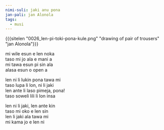 ```yaml
---
nimi-suli: jaki anu pona
jan-pali: jan Alonola
tags:
  - musi
---
```


{{{sitelen "0026_len-pi-toki-pona-kule.png" "drawing of pair of trousers" "jan Alonola"}}}

mi wile esun e len noka  
taso mi jo ala e mani a  
mi tawa esun pi sin ala  
alasa esun o open a  

len ni li lukin pona tawa mi  
taso lupa li lon, ni li jaki  
len ante li laso pimeja, pona!  
taso soweli lili li lon insa  

len ni li jaki, len ante kin  
taso mi oko e len sin  
len li jaki ala tawa mi  
mi kama jo e len ni  
